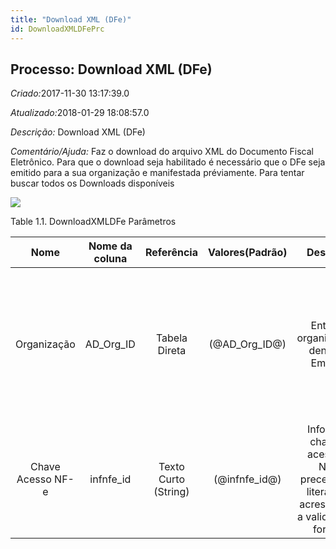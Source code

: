 ```yaml
---
title: "Download XML (DFe)"
id: DownloadXMLDFePrc
---
```

<div id="d81777e1" class="section chapter">

<div class="titlepage">

<div>

<div>

## Processo: Download XML (DFe)

</div>

</div>

</div>

<span class="emphasis"> *Criado:*</span>2017-11-30 13:17:39.0

<span class="emphasis">*Atualizado:*</span>2018-01-29 18:08:57.0

<span class="emphasis"> *Descrição:* </span>Download XML (DFe)

<span class="emphasis"> *Comentário/Ajuda:* </span>Faz o download do
arquivo XML do Documento Fiscal Eletrônico. Para que o download seja
habilitado é necessário que o DFe seja emitido para a sua organização e
manifestada préviamente. Para tentar buscar todos os Downloads
disponíveis

![](/img/manual/DownloadXMLDFe.png)

<div id="d81777e22" class="table">

<div class="table-title">

Table 1.1. DownloadXMLDFe
Parâmetros

</div>

<div class="table-contents">

|       Nome        | Nome da coluna |      Referência      | Valores(Padrão) |                                            Descrição                                             |                                                                      Comentário/Ajuda                                                                       |
| :---------------: | :------------: | :------------------: | :-------------: | :----------------------------------------------------------------------------------------------: | :---------------------------------------------------------------------------------------------------------------------------------------------------------: |
|    Organização    |  AD\_Org\_ID   |    Tabela Direta     | (@AD\_Org\_ID@) |                            Entidade organizacional dentro da Empresa                             | Uma "Organização" é uma unidade de sua "Empresa" ou "Entidade Legal" - os exemplos são loja, departamento. Você pode compartilhar dados entre organizações. |
| Chave Acesso NF-e |   infnfe\_id   | Texto Curto (String) | (@infnfe\_id@)  | Informar a chave de acesso da NF-e precedida do literal NFe, acrescentada a validação do formato |                         Informar a chave de acesso da NF-e precedida do literal NFe, acrescentada a validação do formato Ref.: A03                          |

</div>

</div>

  

</div>
